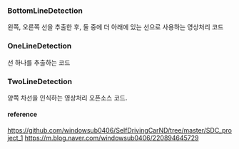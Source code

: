 ### BottomLineDetection
왼쪽, 오른쪽 선을 추출한 후, 둘 중에 더 아래에 있는 선으로 사용하는 영상처리 코드

### OneLineDetection
선 하나를 추출하는 코드

### TwoLineDetection
양쪽 차선을 인식하는 영상처리 오픈소스 코드.
#### reference
https://github.com/windowsub0406/SelfDrivingCarND/tree/master/SDC_project_1
https://m.blog.naver.com/windowsub0406/220894645729
